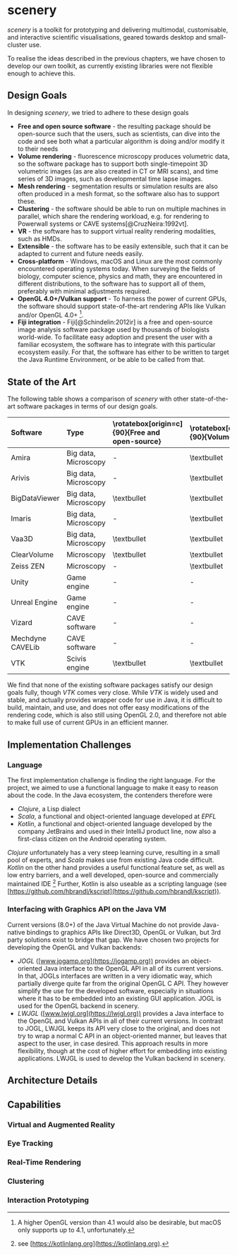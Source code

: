 # scenery

_scenery_ is a toolkit for prototyping and delivering multimodal, customisable, and interactive scientific visualisations, geared towards desktop and small-cluster use. 

To realise the ideas described in the previous chapters, we have chosen to develop our own toolkit, as currently existing libraries were not flexible enough to achieve this. 

## Design Goals

In designing _scenery_, we tried to adhere to these design goals

* __Free and open source software__ - the resulting package should be open-source such that the users, such as scientists, can dive into the code and see both what a particular algorithm is doing and/or modify it to their needs
* __Volume rendering__ - fluorescence microscopy produces volumetric data, so the software package has to support both single-timepoint 3D volumetric images (as are also created in CT or MRI scans), and time series of 3D images, such as developmental time lapse images.
* __Mesh rendering__ - segmentation results or simulation results are also often produced in a mesh format, so the software also has to support these.
* __Clustering__ - the software should be able to run on multiple machines in parallel, which share the rendering workload, e.g. for rendering to Powerwall systems or CAVE systems[@CruzNeira:1992vt].
* __VR__ - the software has to support virtual reality rendering modalities, such as HMDs.
* __Extensible__ - the software has to be easily extensible, such that it can be adapted to current and future needs easily.
* __Cross-platform__ - Windows, macOS and Linux are the most commonly encountered operating systems today. When surveying the fields of biology, computer science, physics and math, they are encountered in different distributions, to the software has to support all of them, preferably with minimal adjustments required.
* __OpenGL 4.0+/Vulkan support__ - To harness the power of current GPUs, the software should support state-of-the-art rendering APIs like Vulkan and/or OpenGL 4.0+ [^openglnote].
* __Fiji integration__ - Fiji[@Schindelin:2012ir] is a free and open-source image analysis software package used by thousands of biologists world-wide. To facilitate easy adoption and present the user with a familiar ecosystem, the software has to integrate with this particular ecosystem easily. For that, the software has either to be written to target the Java Runtime Environment, or be able to be called from that.

[^openglnote]: A higher OpenGL version than 4.1 would also be desirable, but macOS only supports up to 4.1, unfortunately.

## State of the Art

The following table shows a comparison of _scenery_ with other state-of-the-art software packages in terms of our design goals.

| Software | Type | \rotatebox[origin=c]{90}{Free and open-source} | \rotatebox[origin=c]{90}{Volumes} | \rotatebox[origin=c]{90}{Meshes} | \rotatebox[origin=c]{90}{Clustering} | \rotatebox[origin=c]{90}{VR} | \rotatebox[origin=c]{90}{Extendible} | \rotatebox[origin=c]{90}{Cross-platform} | \rotatebox[origin=c]{90}{OpenGL 4.0+/Vulkan} | \rotatebox[origin=c]{90}{Fiji integration} |
|:--|:--|:--|:--|:--|:--|:--|:--|:--|:--|:--|
| Amira | Big data, Microscopy | - | \textbullet | \textbullet | - | \textbullet | - | - | - | - |
| Arivis | Big data, Microscopy | - | \textbullet | \textbullet | - | \textbullet | \textbullet | - | - | - |
| BigDataViewer | Big data, Microscopy | \textbullet | \textbullet | - | - | - | \textbullet | \textbullet | - | \textbullet |
| Imaris | Big data, Microscopy | - | \textbullet | \textbullet | - | \textbullet | \textbullet | - | \textbullet | \textbullet |
| Vaa3D | Big data, Microscopy | \textbullet | \textbullet | \textbullet | - | - | \textbullet | \textbullet | \textbullet | - |
| ClearVolume | Microscopy | \textbullet | \textbullet | - | - | - | \textbullet | \textbullet | \textbullet | \textbullet |
| Zeiss ZEN | Microscopy | - | \textbullet | - | - | - | \textbullet | - | - | - |
| Unity | Game engine | - | - | \textbullet | \textbullet | \textbullet | \textbullet | \textbullet | \textbullet | - |
| Unreal Engine | Game engine | - | - | \textbullet | \textbullet | \textbullet | \textbullet | \textbullet | \textbullet | - |
| Vizard | CAVE software | - | - | \textbullet | \textbullet | \textbullet | \textbullet | - | \textbullet | - |
| Mechdyne CAVELib | CAVE software | - | - | \textbullet | \textbullet | \textbullet | \textbullet | \textbullet | \textbullet | - |
| VTK | Scivis engine | \textbullet | \textbullet | \textbullet | \textbullet | \textbullet | \textbullet | \textbullet | - | - |

We find that none of the existing software packages satisfy our design goals fully, though _VTK_ comes very close. While _VTK_ is widely used and stable, and actually provides wrapper code for use in Java, it is difficult to build, maintain, and use, and does not offer easy modifications of the rendering code, which is also still using OpenGL 2.0, and therefore not able to make full use of current GPUs in an efficient manner.

## Implementation Challenges

### Language

The first implementation challenge is finding the right language. For the project, we aimed to use a functional language to make it easy to reason about the code. In the Java ecosystem, the contenders therefore were

* _Clojure_, a Lisp dialect
* _Scala_, a functional and object-oriented language developed at _EPFL_
* _Kotlin_, a functional and object-oriented language developed by the company JetBrains and used in their IntelliJ product line, now also a first-class citizen on the Android operating system.

_Clojure_ unfortunately has a very steep learning curve, resulting in a small pool of experts, and _Scala_ makes use from existing Java code difficult. _Kotlin_ on the other hand provides a useful functional feature set, as well as low entry barriers, and a well developed, open-source and commercially maintained IDE [^kotlinlink] Further, Kotlin is also useable as a scripting language (see [https://github.com/hbrandl/kscript](https://github.com/hbrandl/kscript)).

[^kotlinlink]: see [https://kotlinlang.org](https://kotlinlang.org).

### Interfacing with Graphics API on the Java VM

Current versions (8.0+) of the Java Virtual Machine do not provide Java-native bindings to graphics APIs like Direct3D, OpenGL or Vulkan, but 3rd party solutions exist to bridge that gap.  We have chosen two projects for developing the OpenGL and Vulkan backends:

* _JOGL_ ([www.jogamp.org](https://jogamp.org)) provides an object-oriented Java interface to the OpenGL API in all of its current versions. In that, JOGLs interfaces are written in a very idiomatic way, which partially diverge quite far from the original OpenGL C API. They however simplify the use for the developed software, especially in situations where it has to be embedded into an existing GUI application. JOGL is used for the OpenGL backend in scenery.
* _LWJGL_ ([www.lwjgl.org](https://lwjgl.org)) provides a Java interface to the OpenGL and Vulkan APIs in all of their current versions. In contrast to JOGL, LWJGL keeps its API very close to the original, and does not try to wrap a normal C API in an object-oriented manner, but leaves that aspect to the user, in case desired. This approach results in more flexibility, though at the cost of higher effort for embedding into existing applications. LWJGL is used to develop the Vulkan backend in scenery.

## Architecture Details

## Capabilities

### Virtual and Augmented Reality

### Eye Tracking

### Real-Time Rendering

### Clustering

### Interaction Prototyping


